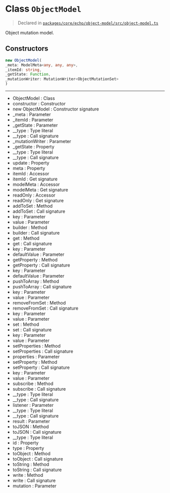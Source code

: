 # Class `ObjectModel`
> Declared in [`packages/core/echo/object-model/src/object-model.ts`](https://github.com/dxos/protocols/blob/main/packages/core/echo/object-model/src/object-model.ts#L78)

Object mutation model.

## Constructors
```ts
new ObjectModel(
_meta: ModelMeta<any, any, any>,
_itemId: string,
_getState: Function,
_mutationWriter: MutationWriter<ObjectMutationSet>
)
```

---
- ObjectModel : Class
- constructor : Constructor
- new ObjectModel : Constructor signature
- _meta : Parameter
- _itemId : Parameter
- _getState : Parameter
- __type : Type literal
- __type : Call signature
- _mutationWriter : Parameter
- _getState : Property
- __type : Type literal
- __type : Call signature
- update : Property
- meta : Property
- itemId : Accessor
- itemId : Get signature
- modelMeta : Accessor
- modelMeta : Get signature
- readOnly : Accessor
- readOnly : Get signature
- addToSet : Method
- addToSet : Call signature
- key : Parameter
- value : Parameter
- builder : Method
- builder : Call signature
- get : Method
- get : Call signature
- key : Parameter
- defaultValue : Parameter
- getProperty : Method
- getProperty : Call signature
- key : Parameter
- defaultValue : Parameter
- pushToArray : Method
- pushToArray : Call signature
- key : Parameter
- value : Parameter
- removeFromSet : Method
- removeFromSet : Call signature
- key : Parameter
- value : Parameter
- set : Method
- set : Call signature
- key : Parameter
- value : Parameter
- setProperties : Method
- setProperties : Call signature
- properties : Parameter
- setProperty : Method
- setProperty : Call signature
- key : Parameter
- value : Parameter
- subscribe : Method
- subscribe : Call signature
- __type : Type literal
- __type : Call signature
- listener : Parameter
- __type : Type literal
- __type : Call signature
- result : Parameter
- toJSON : Method
- toJSON : Call signature
- __type : Type literal
- id : Property
- type : Property
- toObject : Method
- toObject : Call signature
- toString : Method
- toString : Call signature
- write : Method
- write : Call signature
- mutation : Parameter
